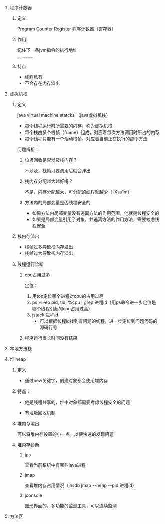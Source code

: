 1. 程序计数器

    1. 定义

        Program Counter Register 程序计数器（寄存器）

    2. 作用

        记住下一条jvm指令的执行地址

        <img src="H:\Notes\JVM\upload\image-20210318144816818.png" alt="image-20210318144816818" style="zoom: 25%;" />

    3. 特点

        * 线程私有
        * 不会存在内存溢出

2. 虚拟机栈

    1. 定义

        java virtual machine statcks （java虚拟机栈）

        * 每个线程运行时所需要的内存，称为虚拟机栈
        * 每个栈由多个栈帧（frame）组成，对应着每次方法调用时所占的内存
        * 每个线程只能有一个活动栈帧，对应着当前正在执行的那个方法

        问题辨析：

        1. 垃圾回收是否涉及栈内存？

            不涉及，栈帧只要调用后就会弹出

        2. 栈内存分配越大越好吗？

            不是，内存分配越大，可分配的线程就越少（-Xss1m）

        3. 方法内的局部变量是否线程安全的

            * 如果方法内局部变量没有逃离方法的作用范围，他就是线程安全的
            * 如果是局部变量引用了对象，并逃离方法的作用方法，需要考虑线程安全

    2. 栈内存溢出

        * 栈帧过多导致栈内存溢出
        * 栈帧过大导致栈内存溢出

    3. 线程运行诊断

        1. cpu占用过多

            定位：

            1. 用top定位哪个进程对cpu的占用过高
            2. ps H -eo pid, tid, %cpu | grep 进程id（用ps命令进一步定位是哪个线程引起的cpu占用过高）
            3. jstack 进程id
                * 可以根据线程id找到有问题的线程，进一步定位到问题代码的源码行号

        2. 程序运行很长时间没有结果

3. 本地方法栈

4. 堆 heap

    1. 定义
        * 通过new关键字，创建对象都会使用堆内存

    2. 特点： 

        * 他是线程共享的，堆中对象都需要考虑线程安全的问题

        * 有垃圾回收机制

    3. 堆内存溢出

        可以将堆内存设置的小一点，以便快速的发现问题

    4. 堆内存诊断

        1. jps

            查看当前系统中有哪些java进程

        2. jmap

            查看堆内存占用情况（jhsdb jmap --heap --pid 进程id）

        3. jconsole

            图形界面的，多功能的监测工具，可以连续监测 

5. 方法区